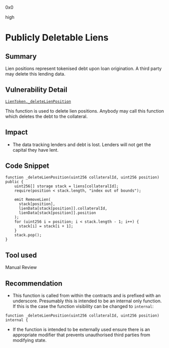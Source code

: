 0x0

high

# Publicly Deletable Liens

## Summary

Lien positions represent tokenised debt upon loan origination. A third party may delete this lending data.

## Vulnerability Detail

[`LienToken._deleteLienPosition`](https://github.com/sherlock-audit/2022-10-astaria/blob/main/src/LienToken.sol#L651)

This function is used to delete lien positions. Anybody may call this function which deletes the debt to the collateral.

## Impact

- The data tracking lenders and debt is lost. Lenders will not get the capital they have lent.

## Code Snippet

```solidity
function _deleteLienPosition(uint256 collateralId, uint256 position) public {
    uint256[] storage stack = liens[collateralId];
    require(position < stack.length, "index out of bounds");

    emit RemoveLien(
      stack[position],
      lienData[stack[position]].collateralId,
      lienData[stack[position]].position
    );
    for (uint256 i = position; i < stack.length - 1; i++) {
      stack[i] = stack[i + 1];
    }
    stack.pop();
}
```

## Tool used

Manual Review

## Recommendation

- This function is called from within the contracts and is prefixed with an underscore. Presumably this is intended to be an internal only function. If this is the case the function visibility can be changed to `internal`:

```solidity
function _deleteLienPosition(uint256 collateralId, uint256 position) internal {
```

- If the function is intended to be externally used ensure there is an appropriate modifier that prevents unauthorised third parties from modifying state.
